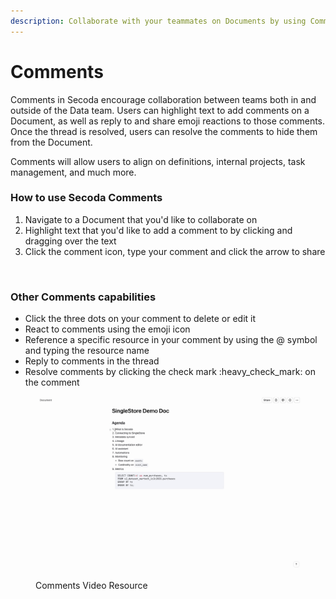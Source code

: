 ```yaml
---
description: Collaborate with your teammates on Documents by using Comments
---
```


# Comments

Comments in Secoda encourage collaboration between teams both in and outside of the Data team. Users can highlight text to add comments on a Document, as well as reply to and share emoji reactions to those comments. Once the thread is resolved, users can resolve the comments to hide them from the Document.

Comments will allow users to align on definitions, internal projects, task management, and much more.

### How to use Secoda Comments

1. Navigate to a Document that you'd like to collaborate on
2. Highlight text that you'd like to add a comment to by clicking and dragging over the text
3. Click the comment icon, type your comment and click the arrow to share

<figure><img src="../../.gitbook/assets/Screenshot 2024-02-23 at 9.03.54 AM (1).png" alt=""><figcaption></figcaption></figure>

### Other Comments capabilities

* Click the three dots on your comment to delete or edit it
* React to comments using the emoji icon
* Reference a specific resource in your comment by using the @ symbol and typing the resource name
* Reply to comments in the thread
* Resolve comments by clicking the check mark :heavy\_check\_mark: on the comment

<figure><img src="../../.gitbook/assets/Kapture 2024-02-22 at 18.01.41.gif" alt=""><figcaption><p>Comments Video Resource</p></figcaption></figure>
